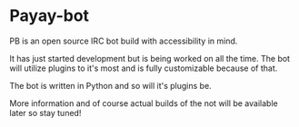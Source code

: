# Payay-bot
PB is an open source IRC bot build with accessibility in mind.

It has just started development but is being worked on all the time.
The bot will utilize plugins to it's most and is fully customizable because of that.

The bot is written in Python and so will it's plugins be.

More information and of course actual builds of the not will be available later so stay tuned!
